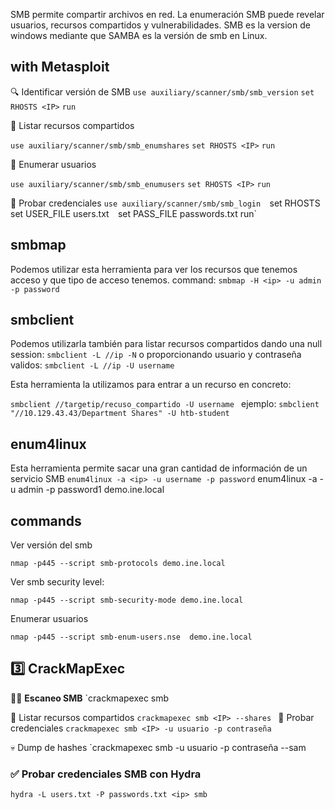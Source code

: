 
SMB permite compartir archivos en red. La enumeración SMB puede revelar usuarios, recursos compartidos y vulnerabilidades. SMB es la version de windows mediante que SAMBA es la versión de smb en Linux.

## with Metasploit

🔍 Identificar versión de SMB
`use auxiliary/scanner/smb/smb_version`
`set RHOSTS <IP>`
`run`

📁 Listar recursos compartidos

`use auxiliary/scanner/smb/smb_enumshares`
`set RHOSTS <IP>`
`run`

👤 Enumerar usuarios

`use auxiliary/scanner/smb/smb_enumusers`
`set RHOSTS <IP>`
`run`

🔑 Probar credenciales
`use auxiliary/scanner/smb/smb_login 
`set RHOSTS <IP>` 
`set USER_FILE users.txt` 
`set PASS_FILE passwords.txt run`

## smbmap

Podemos utilizar esta herramienta para ver los recursos que tenemos acceso y que tipo de acceso tenemos.
command: `smbmap -H <ip> -u admin -p password`

## smbclient

Podemos utilizarla también para listar recursos compartidos dando una null session:
`smbclient -L //ip -N`
o proporcionando usuario y contraseña validos:
`smbclient -L //ip -U username`

Esta herramienta la utilizamos para entrar a un recurso en concreto:

`smbclient //targetip/recuso_compartido -U username `
ejemplo: `smbclient "//10.129.43.43/Department Shares" -U htb-student`

## enum4linux
Esta herramienta permite sacar una gran cantidad de información de un servicio SMB
`enum4linux -a <ip> -u username -p password`
enum4linux -a -u admin -p password1 demo.ine.local

## commands

Ver versión del smb
```
nmap -p445 --script smb-protocols demo.ine.local
```
Ver smb security level:
```
nmap -p445 --script smb-security-mode demo.ine.local
```
Enumerar usuarios
```
nmap -p445 --script smb-enum-users.nse  demo.ine.local
```


## 3️⃣ CrackMapExec

🕵️‍♂️ **Escaneo SMB**
`crackmapexec smb <IP>

📁 Listar recursos compartidos
`crackmapexec smb <IP> --shares
`
🔑 Probar credenciales
`crackmapexec smb <IP> -u usuario -p contraseña`

💀 Dump de hashes
`crackmapexec smb <IP> -u usuario -p contraseña --sam

### **✅ Probar credenciales SMB con Hydra**

`hydra -L users.txt -P passwords.txt <ip> smb`
